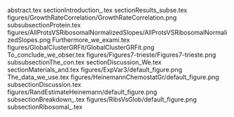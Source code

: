 abstract.tex
sectionIntroduction_.tex
sectionResults_subse.tex
figures/GrowthRateCorrelation/GrowthRateCorrelation.png
subsubsectionProtein.tex
figures/AllProtsVSRibosomalNormalizedSlopes/AllProtsVSRibosomalNormalizedSlopes.png
Furthermore_we_exami.tex
figures/GlobalClusterGRFit/GlobalClusterGRFit.png
To_conclude_we_obser.tex
figures/Figures7-trieste/Figures7-trieste.png
subsubsectionThe_con.tex
sectionDiscussion_We.tex
sectionMaterials_and.tex
figures/ExpVar3/default_figure.png
The_data_we_use.tex
figures/HeinemannChemostatGr/default_figure.png
subsectionDiscussion.tex
figures/RandEstimateHeinemann/default_figure.png
subsectionBreakdown_.tex
figures/RibsVsGlob/default_figure.png
subsectionRibosomal_.tex
